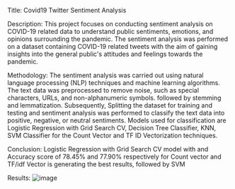 Title: Covid19 Twitter Sentiment Analysis

Description:
This project focuses on conducting sentiment analysis on COVID-19 related data to understand public sentiments, emotions, and opinions surrounding the pandemic.
The sentiment analysis was performed on a dataset containing COVID-19 related tweets  with the aim of gaining insights into the general public's attitudes and feelings towards the pandemic.

Methodology:
The sentiment analysis was carried out using natural language processing (NLP) techniques and machine learning algorithms.
The text data was preprocessed to remove noise, such as special characters, URLs, and non-alphanumeric symbols. followed by stemming and lemmatization.
Subsequently, Splitting the dataset for training and testing and sentiment analysis was performed to classify the text data into positive, negative, or neutral sentiments.
Models used  for classification are Logistic Regression with Grid Search CV, Decision Tree Classifier, KNN, SVM Classifier for the Count Vector and TF ID Vectorization techniques.


Conclusion:
Logistic Regression with Grid Search CV model with and Accuracy score of 78.45% and 77.90% respectively for Count vector and TF/idf Vector is generating the best results, followed by SVM

Results: 
![image](https://github.com/Harsha-7989/Covid19_Tweet_SentimentAnalysis/assets/86124041/4f7239ce-94d6-44e2-aa4a-3a94cd4b4531)
